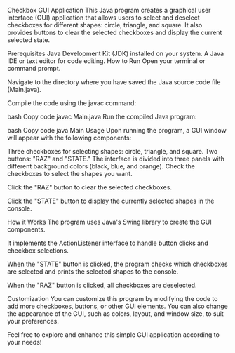 Checkbox GUI Application
This Java program creates a graphical user interface (GUI) application that allows users to select and deselect checkboxes for different shapes: circle, triangle, and square. It also provides buttons to clear the selected checkboxes and display the current selected state.

Prerequisites
Java Development Kit (JDK) installed on your system.
A Java IDE or text editor for code editing.
How to Run
Open your terminal or command prompt.

Navigate to the directory where you have saved the Java source code file (Main.java).

Compile the code using the javac command:

bash
Copy code
javac Main.java
Run the compiled Java program:

bash
Copy code
java Main
Usage
Upon running the program, a GUI window will appear with the following components:

Three checkboxes for selecting shapes: circle, triangle, and square.
Two buttons: "RAZ" and "STATE."
The interface is divided into three panels with different background colors (black, blue, and orange).
Check the checkboxes to select the shapes you want.

Click the "RAZ" button to clear the selected checkboxes.

Click the "STATE" button to display the currently selected shapes in the console.

How it Works
The program uses Java's Swing library to create the GUI components.

It implements the ActionListener interface to handle button clicks and checkbox selections.

When the "STATE" button is clicked, the program checks which checkboxes are selected and prints the selected shapes to the console.

When the "RAZ" button is clicked, all checkboxes are deselected.

Customization
You can customize this program by modifying the code to add more checkboxes, buttons, or other GUI elements. You can also change the appearance of the GUI, such as colors, layout, and window size, to suit your preferences.

Feel free to explore and enhance this simple GUI application according to your needs!
